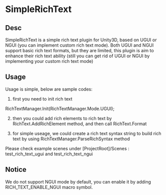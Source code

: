 # SimpleRichText

## Desc
SimpleRichText is a simple rich text plugin for Unity3D, based on UGUI or NGUI (you can implement custom rich text mode).
Both UGUI and NGUI support basic rich text formats, but they are limited, this plugin is aim to enhance their rich 
text ability (still you can get rid of UGUI or NGUI by implementing your custom rich text mode)

## Usage
Usage is simple, below are sample codes:

1. first you need to init rich text

  RichTextManager.Init(RichTextManager.Mode.UGUI);
  
2. then you could add rich elements to rich text by RichText.AddRichElement method,
   and then call RichText.Format
   
3. for simple useage, we could create a rich text syntax string to build rich text by
   using RichTextManager.ParseRichSyntax method
   
Please check example scenes under [ProjectRoot]/Scenes : test_rich_text_ugui and test_rich_text_ngui

## Notice
We do not support NGUI mode by default, you can enable it by adding RICH_TEXT_ENABLE_NGUI macro symbol.
